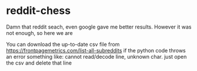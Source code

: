 # reddit-chess

Damn that reddit seach, even google gave me better results. However it was not enough, so here we are


You can download the up-to-date csv file from https://frontpagemetrics.com/list-all-subreddits
if the python code throws an error something like: cannot read/decode line, unknown char. just open the csv and delete that line

